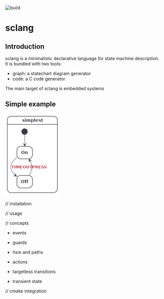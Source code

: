 ![build](https://github.com/alexis-boisserand/sclang/workflows/build/badge.svg)
# sclang

## Introduction
sclang is a minimalistic declarative language for state machine description. It is bundled with two tools:
* graph: a statechart diagram generator
* code: a C code generator

The main target of sclang is embedded systems 

## Simple example
![simple example](./images/simplest.png)

// installation

// usage

// concepts

- events

- guards

- hsm and paths

- actions

- targetless transitions

- transient state

// cmake integration